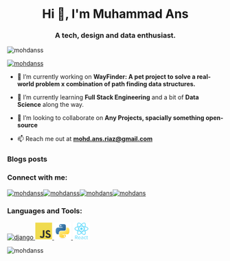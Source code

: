 <h1 align="center">Hi 👋, I'm Muhammad Ans</h1>
<h3 align="center">A tech, design and data enthusiast.</h3>

<p align="left"> <img src="https://komarev.com/ghpvc/?username=mohdanss&label=Profile%20views&color=0e75b6&style=flat" alt="mohdanss" /> </p>

<p align="left"> <a href="https://github.com/ryo-ma/github-profile-trophy"><img src="https://github-profile-trophy.vercel.app/?username=mohdanss" alt="mohdanss" /></a> </p>

- 🔭 I’m currently working on **WayFinder: A pet project to solve a real-world problem x combination of path finding data structures.**

- 🌱 I’m currently learning **Full Stack Engineering** and a bit of **Data Science** along the way.

- 👯 I’m looking to collaborate on **Any Projects, spacially something open-source**

- 📫 Reach me out at **mohd.ans.riaz@gmail.com**

### Blogs posts
<!-- BLOG-POST-LIST:START -->
<!-- BLOG-POST-LIST:END -->

<h3 align="left">Connect with me:</h3>
<p align="left">
<a href="https://codepen.io/mohdanss" target="blank"><img align="center" src="https://raw.githubusercontent.com/rahuldkjain/github-profile-readme-generator/master/src/images/icons/Social/codepen.svg" alt="mohdanss" height="30" width="40" /></a><a href="https://dev.to/mohdanss" target="blank"><img align="center" src="https://raw.githubusercontent.com/rahuldkjain/github-profile-readme-generator/master/src/images/icons/Social/devto.svg" alt="mohdanss" height="30" width="40" /></a><a href="https://linkedin.com/in/mohdans" target="blank"><img align="center" src="https://raw.githubusercontent.com/rahuldkjain/github-profile-readme-generator/master/src/images/icons/Social/linked-in-alt.svg" alt="mohdans" height="30" width="40" /></a><a href="https://codesandbox.com/mohdans" target="blank"><img align="center" src="https://raw.githubusercontent.com/rahuldkjain/github-profile-readme-generator/master/src/images/icons/Social/codesandbox.svg" alt="mohdans" height="30" width="40" /></a>
</p>

<h3 align="left">Languages and Tools:</h3>
<p align="left">
  <a href="https://www.djangoproject.com/" target="_blank" rel="noreferrer"> <img src="https://cdn.worldvectorlogo.com/logos/django.svg" alt="django" width="40" height="40"/> </a> 
  <a href="https://developer.mozilla.org/en-US/docs/Web/JavaScript" target="_blank" rel="noreferrer"> <img src="https://raw.githubusercontent.com/devicons/devicon/master/icons/javascript/javascript-original.svg" alt="javascript" width="40" height="40"/> </a> 
  <a href="https://www.python.org" target="_blank" rel="noreferrer"> <img src="https://raw.githubusercontent.com/devicons/devicon/master/icons/python/python-original.svg" alt="python" width="40" height="40"/> </a>
  <a href="https://reactjs.org/" target="_blank" rel="noreferrer"> <img src="https://raw.githubusercontent.com/devicons/devicon/master/icons/react/react-original-wordmark.svg" alt="react" width="40" height="40"/> </a> 
  </a> </p>

<p><img align="left" src="https://github-readme-stats.vercel.app/api/top-langs?username=mohdanss&show_icons=true&locale=en&layout=compact" alt="mohdanss" /></p>
